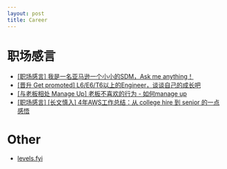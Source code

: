 ```yaml
---
layout: post
title: Career
---
```


# 职场感言
* [[职场感言] 我是一名亚马逊一个小小的SDM，Ask me anything！](https://www.1point3acres.com/bbs/forum.php?mod=viewthread&tid=490281)
* [[晋升 Get promoted] L6/E6/T6以上的Engineer，谈谈自己的成长吧](https://www.1point3acres.com/bbs/forum.php?mod=viewthread&tid=490412)
* [[与老板相处 Manage Up] 老板不喜欢的行为 - 如何manage up ](https://www.1point3acres.com/bbs/forum.php?mod=viewthread&tid=516584)
* [[职场感言] [长文慎入] 4年AWS工作总结：从 college hire 到 senior 的一点感悟](https://www.1point3acres.com/bbs/forum.php?mod=viewthread&tid=507474)

# Other
* [levels.fyi](https://www.levels.fyi/)
